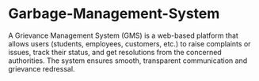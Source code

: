 # Garbage-Management-System
A Grievance Management System (GMS) is a web-based platform that allows users (students, employees, customers, etc.) to raise complaints or issues, track their status, and get resolutions from the concerned authorities. The system ensures smooth, transparent communication and grievance redressal.
